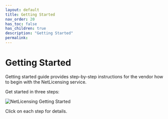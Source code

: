 ```yaml
---
layout: default
title: Getting Started
nav_order: 20
has_toc: false
has_children: true
description: "Getting Started"
permalink:
---
```


Getting Started
===============


Getting started guide provides step-by-step instructions for the vendor
how to begin with the NetLicensing service.

Get started in three steps:

![NetLicensing Getting Started](attachments/11010226/15171599.png)

Click on each step for details.
